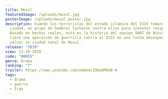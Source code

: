 ```yaml
---
title: Mosul
featuredImage: /uploads/mosul.jpg
posterImage: /uploads/mosul_poster.jpg
description: Cuando los terroristas del estado islámico del ISIS tomaron su
  ciudad, un grupo de hombres lucharon contra ellos para intentar recuperarla.
  Basada en hechos reales, esta es la historia del equipo SWAT de Nínive, que
  libró una operación de guerrilla contra el ISIS en una lucha desesperada por
  salvar su ciudad natal de Mosul.
release: "2019"
view: 12-19-2020
code: "00055"
genre: Drama
ranking: "7"
trailer: https://www.youtube.com/embed/Z9bw8MGkB-A
tags:
  - drama
  - guerra
  - Irak
---
```

